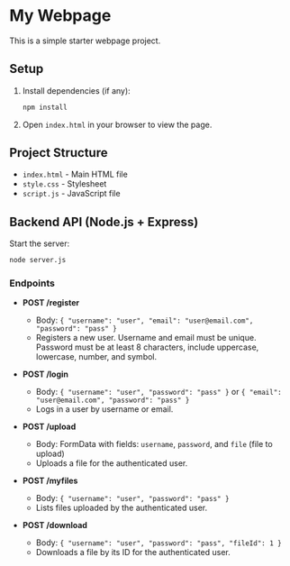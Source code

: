 # My Webpage

This is a simple starter webpage project.

## Setup

1. Install dependencies (if any):
   ```bash
   npm install
   ```
2. Open `index.html` in your browser to view the page.

## Project Structure
- `index.html` - Main HTML file
- `style.css` - Stylesheet
- `script.js` - JavaScript file 

## Backend API (Node.js + Express)

Start the server:
```bash
node server.js
```

### Endpoints

- **POST /register**
  - Body: `{ "username": "user", "email": "user@email.com", "password": "pass" }`
  - Registers a new user. Username and email must be unique. Password must be at least 8 characters, include uppercase, lowercase, number, and symbol.

- **POST /login**
  - Body: `{ "username": "user", "password": "pass" }` or `{ "email": "user@email.com", "password": "pass" }`
  - Logs in a user by username or email.

- **POST /upload**
  - Body: FormData with fields: `username`, `password`, and `file` (file to upload)
  - Uploads a file for the authenticated user.

- **POST /myfiles**
  - Body: `{ "username": "user", "password": "pass" }`
  - Lists files uploaded by the authenticated user.

- **POST /download**
  - Body: `{ "username": "user", "password": "pass", "fileId": 1 }`
  - Downloads a file by its ID for the authenticated user. 